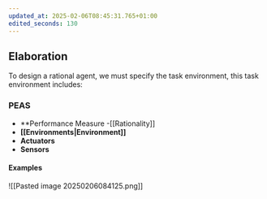 ```yaml
---
updated_at: 2025-02-06T08:45:31.765+01:00
edited_seconds: 130
---
```

## Elaboration
To design a rational agent, we must specify the task environment, this task environment includes:
### PEAS
- **Performance Measure
	-[[Rationality]]
- **[[Environments|Environment]]**
- **Actuators**
- **Sensors**
#### Examples
![[Pasted image 20250206084125.png]]
